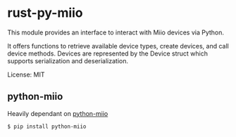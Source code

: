 # rust-py-miio

This module provides an interface to interact with Miio devices via Python.

It offers functions to retrieve available device types, create devices, and call device methods.
Devices are represented by the Device struct which supports serialization and deserialization.

License: MIT

## python-miio
Heavily dependant on [python-miio](https://github.com/rytilahti/python-miio)

```sh
$ pip install python-miio
```
